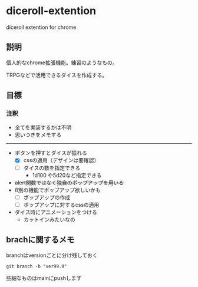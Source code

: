 # diceroll-extention

diceroll extention for chrome

## 説明

個人的なchrome拡張機能。練習のようなもの。

TRPGなどで活用できるダイスを作成する。

## 目標

### 注釈

- 全てを実装するかは不明
- 思いつきをメモする

___

- ボタンを押すとダイスが振れる
  - [x] cssの適用（デザインは要確認）
  - [ ] ダイスの数を指定できる
    - 1d100 や5d20など指定できる

- ~~alert関数ではなく独自のポップアップを用いる~~
- ß別の機能でポップアップ欲しいかも
  - [ ] ポップアップの作成
  - [ ] ポップアップに対するcssの適用

- ダイス時にアニメーションをつける
  - カットインみたいなの

## brachに関するメモ

branchはversionごとに分け残しておく  

```git branch -b "ver99.9"```

些細なものはmainにpushします